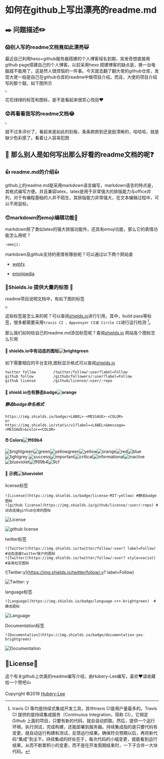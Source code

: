#  如何在github上写出漂亮的readme.md

## :black_nib: 问题描述:pencil2:

### :scream:别人写的readme文档竟如此漂亮:scream_cat:

最近自己利用hexo+github服务器搭建的个人博客域名到期，突发奇想直接用github page搭建自己的个人博客。以前采用hexo 搭建博客的缺点是，换一台电脑就不能用了，这是然人很烦恼的一件事。今天就去翻了翻大佬的github仓库，发现大佬一般是自己在github仓库的readme中做项目介绍。而且，大佬的项目介绍写的那个靓，如下图所示

<img src=".\images\OthersMarkdownFile.PNG" style="zoom:40%">

花花绿绿的标签和图标，是不是看起来很赏心悦目:heart:

### :worried:再看看我写的readme文档:joy:

<img src=".\images\OurMarkdowFileFormate.PNG"  style="zoom:40%">

就不过多评价了，看起来是如此的刻板，条条款款到还是挺清晰的，哈哈哈，就是缺少色彩感了。看着让人容易犯困



## :thinking: 那么别人是如何写出那么好看的readme文档的呢:question:

### :+1: readme.md的介绍:+1:

github上的readme.md是采用markdown语言编写，markdown语言的特点是，其格式编写方便。并且兼容latex，latex是用于非常强大的排版能力与office并列，对于有编程基础的人并不陌生，其排版能力非常强大，在文本编辑过程中，可以不用鼠标。 

### :kissing_smiling_eyes:markdown的emoji编辑功能:kiss:

markdown除了类似latex的强大排版功能外，还具有emoji功能，那么它的表情功能怎么用呢？

```
:emoji:
```

markdown及github支持的表情有哪些呢？可以通过以下两个网站查

- [webfx](https://www.webfx.com/tools/emoji-cheat-sheet/)

- [emojipedia](https://emojipedia.org/)

### :whale:Shields.io 提供大量的标签 :feet:

readme项目说明文档中，有如下图的标签

<img src="./images/Capture.PNG" style="zoom:50%">

这些标签是怎么来的呢？可以查阅[shields.io](shields.io)进行引用，其中，build pass等标签，很多都需要采用`travis CI 、Appvexyor CI或 Circle CI`进行运行检测 [^1]。

那么我们如何给自己的readme.md添加标签呢？查阅[shields.io](shields.io) 网站各个图标怎么引用

#### :maple_leaf: shields.io中有动态的图标![brightgreen](https://img.shields.io/badge/-shields.io中有动态的图标-brightgreen)

如下需要相应的平台支持,图标显示格式可以查阅[shields.io](shields.io) 

```
twitter follow        /twitter/follow/:user?label=Follow
github follow         /github/followers/:user?label=Follow
github license        /github/license/:user/:repo
```



#### :articulated_lorry: shield.io也有静态badge![orange](https://img.shields.io/badge/-shield.io也有静态badge-orange)

##### 静态badge命名格式

```
https://img.shields.io/badge/<LABEL>-<MESSAGE>-<COLOR>
or
https://img.shields.io/static/v1?label=<LABEL>&message=<MESSAGE>&color=<COLOR>
```

#### :alarm_clock: Colors![ff69b4](https://img.shields.io/badge/-Colors-ff69b4)

![brightgreen](https://img.shields.io/badge/-brightgreen-brightgreen)![green](https://img.shields.io/badge/-green-green)![yellowgreen](https://img.shields.io/badge/-yellowgreen-yellowgreen)![yellow](https://img.shields.io/badge/-yellow-yellow)![orange](https://img.shields.io/badge/-orange-orange)![red](https://img.shields.io/badge/-red-red)![blue](https://img.shields.io/badge/-blue-blue)![lightgrey](https://img.shields.io/badge/-lightgrey-lightgrey)
![success](https://img.shields.io/badge/-success-success)![important](https://img.shields.io/badge/-important-important)![critical](https://img.shields.io/badge/-critical-critical)![informational](https://img.shields.io/badge/-informational-informational)![inactive](https://img.shields.io/badge/-inactive-inactive)
![blueviolet](https://img.shields.io/badge/-blueviolet-blueviolet)![ff69b4](https://img.shields.io/badge/-ff69b4-ff69b4)![9cf](https://img.shields.io/badge/-9cf-9cf)

#### :frog: 示例![blueviolet](https://img.shields.io/badge/-示例-blueviolet)

license标签

```
![License](https://img.shields.io/badge/license-MIT-yellow) #静态badge图标
![github license](https://img.shields.io/github/license/:user/:repo) #动态连接github仓库的图标
```

![License](https://img.shields.io/badge/license-MIT-yellow)

![github license](https://img.shields.io/github/license/:user/:repo)

twitter标签

```
![Twitter](https://img.shields.io/twitter/follow/:user? label=Follow) #动态连接twitter账户的图标
![Twitter](https://img.shields.io/twitter/follow/:user? style=social) #采用社交图标
```

![Twitter:y](https://img.shields.io/twitter/follow/:y? label=Follow)

![Twitter: y](https://img.shields.io/twitter/follow/:y?style=social)

language标签

```
![Language](https://img.shields.io/badge/language-c++-brightgreen)  #静态图标
```

![Language](https://img.shields.io/badge/language-c++-brightgreen)

 

Documentation标签

```
![Documentation](https://img.shields.io/badge/documentation-yes-brightgreen)
```

![Documentation](https://img.shields.io/badge/documentation-yes-brightgreen)

## :memo:License:sparkling_heart:

这个有关github上优美的readme编写介绍，由Hubery-Lee编写，喜欢:heart:请收藏给一个赞吧:thumbsup:

[^1]:travis CI 等均是持续式集成开发工具，其中travis CI是用户量最多的。Travis CI 提供的是持续集成服务（Continuous Integration，简称 CI）。它绑定 Github 上面的项目，只要有新的代码，就会自动抓取。然后，提供一个运行环境，执行测试，完成构建，还能部署到服务器。持续集成指的是只要代码有变更，就自动运行构建和测试，反馈运行结果。确保符合预期以后，再将新代码"集成"到主干。持续集成的好处在于，每次代码的小幅变更，就能看到运行结果，从而不断累积小的变更，而不是在开发周期结束时，一下子合并一大块代码。

Copyright :copyright:2019 [Hubery-Lee](https://github.com/Hubery-Lee)



